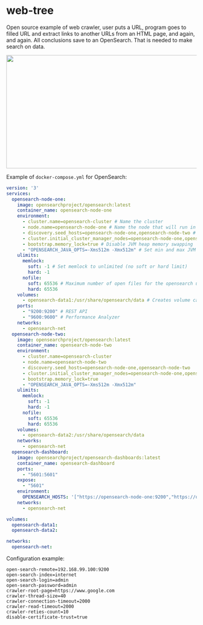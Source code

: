 # web-tree

Open source example of web crawler, user puts a URL, program 
goes to filled URL and extract links to another URLs from an HTML page,
and again, and again. All conclusions save to an OpenSearch. That is 
needed to make search on data.

<img src="https://user-images.githubusercontent.com/42806772/216792496-866ee9c0-7464-45c6-b8a8-ab6fddc4edbe.png" width="600" height="300">

Example of `docker-compose.yml` for OpenSearch: 

```yaml
version: '3'
services:
  opensearch-node-one:
    image: opensearchproject/opensearch:latest
    container_name: opensearch-node-one
    environment:
      - cluster.name=opensearch-cluster # Name the cluster
      - node.name=opensearch-node-one # Name the node that will run in this container
      - discovery.seed_hosts=opensearch-node-one,opensearch-node-two # Nodes to look for when discovering the cluster
      - cluster.initial_cluster_manager_nodes=opensearch-node-one,opensearch-node-two # Nodes eligibile to serve as cluster manager
      - bootstrap.memory_lock=true # Disable JVM heap memory swapping
      - "OPENSEARCH_JAVA_OPTS=-Xms512m -Xmx512m" # Set min and max JVM heap sizes to at least 50% of system RAM
    ulimits:
      memlock:
        soft: -1 # Set memlock to unlimited (no soft or hard limit)
        hard: -1
      nofile:
        soft: 65536 # Maximum number of open files for the opensearch user - set to at least 65536
        hard: 65536
    volumes:
      - opensearch-data1:/usr/share/opensearch/data # Creates volume called opensearch-data1 and mounts it to the container
    ports:
      - "9200:9200" # REST API
      - "9600:9600" # Performance Analyzer
    networks:
      - opensearch-net
  opensearch-node-two:
    image: opensearchproject/opensearch:latest
    container_name: opensearch-node-two
    environment:
      - cluster.name=opensearch-cluster
      - node.name=opensearch-node-two
      - discovery.seed_hosts=opensearch-node-one,opensearch-node-two
      - cluster.initial_cluster_manager_nodes=opensearch-node-one,opensearch-node-two
      - bootstrap.memory_lock=true
      - "OPENSEARCH_JAVA_OPTS=-Xms512m -Xmx512m"
    ulimits:
      memlock:
        soft: -1
        hard: -1
      nofile:
        soft: 65536
        hard: 65536
    volumes:
      - opensearch-data2:/usr/share/opensearch/data
    networks:
      - opensearch-net
  opensearch-dashboard:
    image: opensearchproject/opensearch-dashboards:latest
    container_name: opensearch-dashboard
    ports:
      - "5601:5601"
    expose:
      - "5601"
    environment:
      OPENSEARCH_HOSTS: '["https://opensearch-node-one:9200","https://opensearch-node-two:9200"]'
    networks:
      - opensearch-net

volumes:
  opensearch-data1:
  opensearch-data2:

networks:
  opensearch-net:
```

Configuration example:

```properties
open-search-remote=192.168.99.100:9200
open-search-index=internet
open-search-login=admin
open-search-password=admin
crawler-root-page=https://www.google.com
crawler-thread-size=40
crawler-connection-timeout=2000
crawler-read-timeout=2000
crawler-reties-count=10
disable-certificate-trust=true
```
